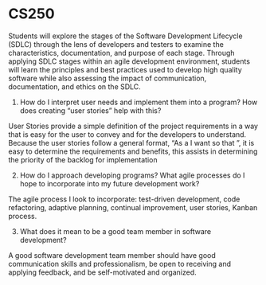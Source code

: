 # CS250

Students will explore the stages of the Software Development Lifecycle (SDLC) through the lens of developers and testers to examine the characteristics, documentation, and purpose of each stage. Through applying SDLC stages within an agile development environment, students will learn the principles and best practices used to develop high quality software while also assessing the impact of communication, documentation, and ethics on the SDLC.

1) How do I interpret user needs and implement them into a program? How does creating “user stories” help with this?

User Stories provide a simple definition of the project requirements in a way that is easy for the user to convey and for the developers to understand. Because the 	user stories follow a general format, “As a <role> I want <to be able to do something> so that <benefit>”, it is easy to determine the requirements and benefits, this assists in determining the priority of the backlog for implementation
	
2) How do I approach developing programs? What agile processes do I hope to incorporate into my future development work?

The agile process I look to incorporate: test-driven development, code refactoring, adaptive planning, continual improvement, user stories, Kanban process. 

3) What does it mean to be a good team member in software development?
	
A good software development team member should have good communication skills and professionalism, be open to receiving and applying feedback, and be self-motivated and organized.
